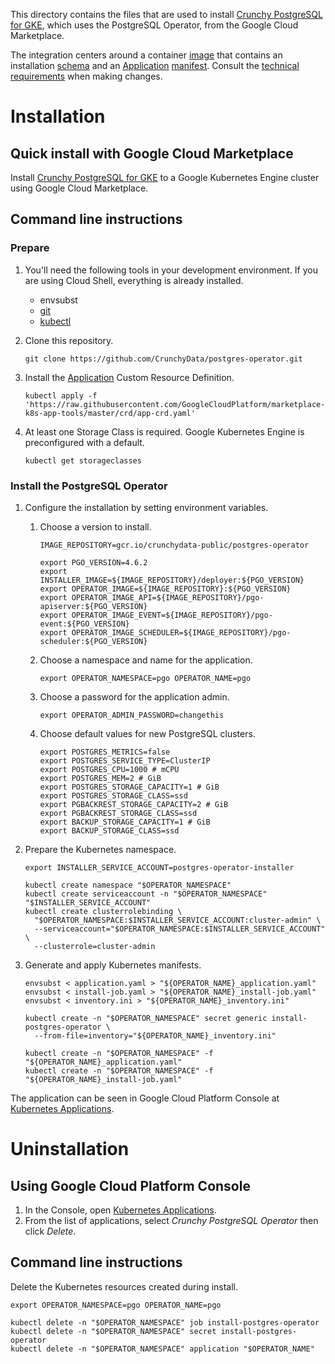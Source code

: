 
This directory contains the files that are used to install [Crunchy PostgreSQL for GKE][gcp-details],
which uses the PostgreSQL Operator, from the Google Cloud Marketplace.

The integration centers around a container [image](./Dockerfile) that contains an installation
[schema](./schema.yaml) and an [Application][k8s-app] [manifest](./application.yaml).
Consult the [technical requirements][gcp-k8s-requirements] when making changes.

[k8s-app]: https://github.com/kubernetes-sigs/application/
[gcp-k8s]: https://cloud.google.com/marketplace/docs/kubernetes-apps/
[gcp-k8s-requirements]: https://cloud.google.com/marketplace/docs/partners/kubernetes-solutions/create-app-package
[gcp-k8s-tool-images]: https://console.cloud.google.com/gcr/images/cloud-marketplace-tools
[gcp-k8s-tool-repository]: https://github.com/GoogleCloudPlatform/marketplace-k8s-app-tools
[gcp-details]: https://console.cloud.google.com/marketplace/details/crunchydata/crunchy-postgresql-operator


# Installation

## Quick install with Google Cloud Marketplace

Install [Crunchy PostgreSQL for GKE][gcp-details] to a Google Kubernetes Engine cluster using
Google Cloud Marketplace.

## Command line instructions

### Prepare

1. You'll need the following tools in your development environment. If you are using Cloud Shell,
   everything is already installed.

   - envsubst
   - [git](https://git-scm.com/book/en/v2/Getting-Started-Installing-Git)
   - [kubectl](https://kubernetes.io/docs/reference/kubectl/overview/)

2. Clone this repository.

   ```shell
   git clone https://github.com/CrunchyData/postgres-operator.git
   ```

3. Install the [Application][k8s-app] Custom Resource Definition.

   ```shell
   kubectl apply -f 'https://raw.githubusercontent.com/GoogleCloudPlatform/marketplace-k8s-app-tools/master/crd/app-crd.yaml'
   ```

4. At least one Storage Class is required. Google Kubernetes Engine is preconfigured with a default.

   ```shell
   kubectl get storageclasses
   ```

### Install the PostgreSQL Operator

1. Configure the installation by setting environment variables.

   1. Choose a version to install.

      ```shell
      IMAGE_REPOSITORY=gcr.io/crunchydata-public/postgres-operator

      export PGO_VERSION=4.6.2
      export INSTALLER_IMAGE=${IMAGE_REPOSITORY}/deployer:${PGO_VERSION}
      export OPERATOR_IMAGE=${IMAGE_REPOSITORY}:${PGO_VERSION}
      export OPERATOR_IMAGE_API=${IMAGE_REPOSITORY}/pgo-apiserver:${PGO_VERSION}
      export OPERATOR_IMAGE_EVENT=${IMAGE_REPOSITORY}/pgo-event:${PGO_VERSION}
      export OPERATOR_IMAGE_SCHEDULER=${IMAGE_REPOSITORY}/pgo-scheduler:${PGO_VERSION}
      ```

   2. Choose a namespace and name for the application.

      ```shell
      export OPERATOR_NAMESPACE=pgo OPERATOR_NAME=pgo
      ```

   2. Choose a password for the application admin.

      ```shell
      export OPERATOR_ADMIN_PASSWORD=changethis
      ```

   4. Choose default values for new PostgreSQL clusters.

      ```shell
      export POSTGRES_METRICS=false
      export POSTGRES_SERVICE_TYPE=ClusterIP
      export POSTGRES_CPU=1000 # mCPU
      export POSTGRES_MEM=2 # GiB
      export POSTGRES_STORAGE_CAPACITY=1 # GiB
      export POSTGRES_STORAGE_CLASS=ssd
      export PGBACKREST_STORAGE_CAPACITY=2 # GiB
      export PGBACKREST_STORAGE_CLASS=ssd
      export BACKUP_STORAGE_CAPACITY=1 # GiB
      export BACKUP_STORAGE_CLASS=ssd
      ```

2. Prepare the Kubernetes namespace.

   ```shell
   export INSTALLER_SERVICE_ACCOUNT=postgres-operator-installer

   kubectl create namespace "$OPERATOR_NAMESPACE"
   kubectl create serviceaccount -n "$OPERATOR_NAMESPACE" "$INSTALLER_SERVICE_ACCOUNT"
   kubectl create clusterrolebinding \
     "$OPERATOR_NAMESPACE:$INSTALLER_SERVICE_ACCOUNT:cluster-admin" \
     --serviceaccount="$OPERATOR_NAMESPACE:$INSTALLER_SERVICE_ACCOUNT" \
     --clusterrole=cluster-admin
   ```

3. Generate and apply Kubernetes manifests.

   ```shell
   envsubst < application.yaml > "${OPERATOR_NAME}_application.yaml"
   envsubst < install-job.yaml > "${OPERATOR_NAME}_install-job.yaml"
   envsubst < inventory.ini > "${OPERATOR_NAME}_inventory.ini"

   kubectl create -n "$OPERATOR_NAMESPACE" secret generic install-postgres-operator \
     --from-file=inventory="${OPERATOR_NAME}_inventory.ini"

   kubectl create -n "$OPERATOR_NAMESPACE" -f "${OPERATOR_NAME}_application.yaml"
   kubectl create -n "$OPERATOR_NAMESPACE" -f "${OPERATOR_NAME}_install-job.yaml"
   ```

The application can be seen in Google Cloud Platform Console at [Kubernetes Applications][].

[Kubernetes Applications]: https://console.cloud.google.com/kubernetes/application


# Uninstallation

## Using Google Cloud Platform Console

1. In the Console, open [Kubernetes Applications][].
2. From the list of applications, select _Crunchy PostgreSQL Operator_ then click _Delete_.

## Command line instructions

Delete the Kubernetes resources created during install.

```shell
export OPERATOR_NAMESPACE=pgo OPERATOR_NAME=pgo

kubectl delete -n "$OPERATOR_NAMESPACE" job install-postgres-operator
kubectl delete -n "$OPERATOR_NAMESPACE" secret install-postgres-operator
kubectl delete -n "$OPERATOR_NAMESPACE" application "$OPERATOR_NAME"
```
